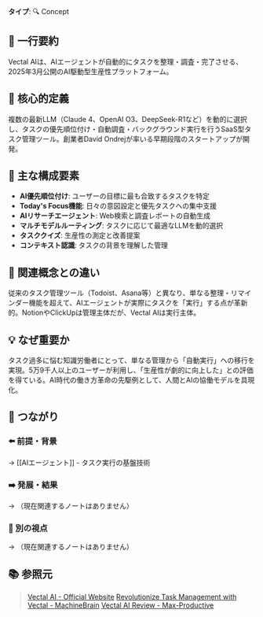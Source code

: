 **タイプ**: 🔍 Concept

## 📝 一行要約
Vectal AIは、AIエージェントが自動的にタスクを整理・調査・完了させる、2025年3月公開のAI駆動型生産性プラットフォーム。

## 🎯 核心的定義
複数の最新LLM（Claude 4、OpenAI O3、DeepSeek-R1など）を動的に選択し、タスクの優先順位付け・自動調査・バックグラウンド実行を行うSaaS型タスク管理ツール。創業者David Ondrejが率いる早期段階のスタートアップが開発。

## 🌟 主な構成要素
- **AI優先順位付け**: ユーザーの目標に最も合致するタスクを特定
- **Today's Focus機能**: 日々の意図設定と優先タスクへの集中支援
- **AIリサーチエージェント**: Web検索と調査レポートの自動生成
- **マルチモデルルーティング**: タスクに応じて最適なLLMを動的選択
- **タスククイズ**: 生産性の測定と改善提案
- **コンテキスト認識**: タスクの背景を理解した管理

## 🔄 関連概念との違い
従来のタスク管理ツール（Todoist、Asana等）と異なり、単なる整理・リマインダー機能を超えて、AIエージェントが実際にタスクを「実行」する点が革新的。NotionやClickUpは管理主体だが、Vectal AIは実行主体。

## 💡 なぜ重要か
タスク過多に悩む知識労働者にとって、単なる管理から「自動実行」への移行を実現。5万9千人以上のユーザーが利用し、「生産性が劇的に向上した」との評価を得ている。AI時代の働き方革命の先駆例として、人間とAIの協働モデルを具現化。

## 🔗 つながり
### ⬅️ 前提・背景
→ [[AIエージェント]] - タスク実行の基盤技術

### ➡️ 発展・結果
→ （現在関連するノートはありません）

### 🔀 別の視点
→ （現在関連するノートはありません）

## 📚 参照元
> [Vectal AI - Official Website](https://www.vectal.ai/)
> [Revolutionize Task Management with Vectal - MachineBrain](https://www.machinebrain.org/blog/revolutionize-task-management-with-vectal-free-ai-powered-tool)
> [Vectal AI Review - Max-Productive](https://max-productive.ai/ai-tools/vectal-ai/)